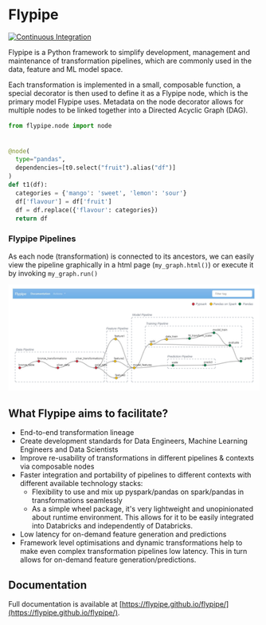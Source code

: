 # Flypipe

[![Continuous Integration](https://github.com/flypipe/flypipe/actions/workflows/verification.yml/badge.svg?branch=main)](https://github.com/flypipe/flypipe/actions/workflows/verification.yml)

Flypipe is a Python framework to simplify development, management and maintenance of transformation pipelines, which are 
commonly used in the data, feature and ML model space.

Each transformation is implemented in a small, composable function, a special decorator is then used to define it as a 
Flypipe node, which is the primary model Flypipe uses. Metadata on the node decorator allows for multiple nodes to be 
linked together into a Directed Acyclic Graph (DAG). 

```python
from flypipe.node import node


@node(
  type="pandas",
  dependencies=[t0.select("fruit").alias("df")]
)
def t1(df):
  categories = {'mango': 'sweet', 'lemon': 'sour'}
  df['flavour'] = df['fruit']
  df = df.replace({'flavour': categories})
  return df
```

### Flypipe Pipelines

As each node (transformation) is connected to its ancestors, we can easily view the pipeline graphically in a html page 
(`my_graph.html()`) or execute it by invoking `my_graph.run()`

![Flypipe Graph Pipeline](/docs/source/_static/images/flypipe_pipelines.svg)

## What Flypipe aims to facilitate?

- End-to-end transformation lineage
- Create development standards for Data Engineers, Machine Learning Engineers and Data Scientists
- Improve re-usability of transformations in different pipelines & contexts via composable nodes
- Faster integration and portability of pipelines to different contexts with different available technology stacks:
  - Flexibility to use and mix up pyspark/pandas on spark/pandas in transformations seamlessly
  - As a simple wheel package, it's very lightweight and unopinionated about runtime environment. This allows for it to 
  be easily integrated into Databricks and independently of Databricks. 
- Low latency for on-demand feature generation and predictions
- Framework level optimisations and dynamic transformations help to make even complex transformation pipelines low 
latency. This in turn allows for on-demand feature generation/predictions.

## Documentation

Full documentation is available at [https://flypipe.github.io/flypipe/](https://flypipe.github.io/flypipe/). 
